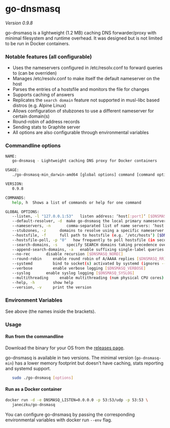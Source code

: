 # go-dnsmasq
*Version 0.9.8*

go-dnsmasq is a lightweight (1.2 MB) caching DNS forwarder/proxy with minimal filesystem and runtime overhead. It was designed but is not limited to be run in Docker containers.

### Notable features (all configurable)

* Uses the nameservers configured in /etc/resolv.conf to forward queries to (can be overriden)
* Manages /etc/resolv.conf to make itself the default nameserver on the host
* Parses the entries of a hostsfile and monitors the file for changes
* Supports caching of answers
* Replicates the `search domain` feature not supported in musl-libc based distros (e.g. Alpine Linux)
* Allows configuration of stubzones to use a different nameserver for certain domain(s)
* Round-robin of address records
* Sending stats to Graphite server
* All options are also configurable through environmental variables

### Commandline options

```sh
NAME:
   go-dnsmasq - Lightweight caching DNS proxy for Docker containers

USAGE:
   ./go-dnsmasq-min_darwin-amd64 [global options] command [command options] [arguments...]

VERSION:
   0.9.8

COMMANDS:
   help, h  Shows a list of commands or help for one command

GLOBAL OPTIONS:
   --listen, -l "127.0.0.1:53"   listen address: ‘host[:port]‘ [$DNSMASQ_LISTEN]
   --default-resolver, -d  make go-dnsmasq the local primary nameserver (updates /etc/resolv.conf) [$DNSMASQ_DEFAULT]
   --nameservers, -n       comma-separated list of name servers: ‘host[:port]‘ [$DNSMASQ_SERVERS]
   --stubzones, -z      domains to resolve using a specific nameserver: ‘fqdn[,fqdn]/host[:port]‘ [$DNSMASQ_STUB]
   --hostsfile, -f      full path to hostsfile (e.g. ‘/etc/hosts‘) [$DNSMASQ_HOSTSFILE]
   --hostsfile-poll, -p "0"   how frequently to poll hostsfile (in seconds, ‘0‘ to disable) [$DNSMASQ_POLL]
   --search-domains, -s    specify SEARCH domains taking precedence over /etc/resolv.conf: ‘fqdn[,fqdn]‘ [$DNSMASQ_SEARCH]
   --append-search-domains, -a   enable suffixing single-label queries with SEARCH domains [$DNSMASQ_APPEND]
   --no-rec       disable recursion [$DNSMASQ_NOREC]
   --round-robin     enable round robin of A/AAAA replies [$DNSMASQ_RR]
   --systemd         bind to socket(s) activated by systemd (ignores --listen) [$DNSMASQ_SYSTEMD]
   --verbose         enable verbose logging [$DNSMASQ_VERBOSE]
   --syslog       enable syslog logging [$DNSMASQ_SYSLOG]
   --multithreading     enable multithreading (num physical CPU cores) [$DNSMASQ_MULTITHREADING]
   --help, -h        show help
   --version, -v     print the version
```

### Environment Variables

See above (the names inside the brackets).

### Usage

#### Run from the commandline

Download the binary for your OS from the [releases page](https://github.com/janeczku/go-dnsmasq/releases/latest).    

go-dnsmasq is available in two versions. The minimal version (`go-dnsmasq-min`) has a lower memory footprint but doesn't have caching, stats reporting and systemd support.

```sh
   sudo ./go-dnsmasq [options]
```

#### Run as a Docker container

```sh
docker run -d -e DNSMASQ_LISTEN=0.0.0.0 -p 53:53/udp -p 53:53 \
   janeczku/go-dnsmasq
```

You can configure go-dnsmasq by passing the corresponding environmental variables with docker run `--env` flag.
